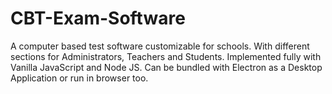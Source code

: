 # CBT-Exam-Software
A computer based test software customizable for schools. With different sections for Administrators, Teachers and Students.
Implemented fully with Vanilla JavaScript and Node JS.
Can be bundled with Electron as a Desktop Application or run in browser too.
